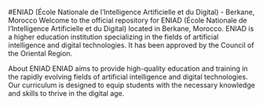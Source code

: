 
#ENIAD (École Nationale de l’Intelligence Artificielle et du Digital) - Berkane, Morocco
Welcome to the official repository for ENIAD (École Nationale de l’Intelligence Artificielle et du Digital) located in Berkane, Morocco. ENIAD is a higher education institution specializing in the fields of artificial intelligence and digital technologies. It has been approved by the Council of the Oriental Region.

About ENIAD
ENIAD aims to provide high-quality education and training in the rapidly evolving fields of artificial intelligence and digital technologies. Our curriculum is designed to equip students with the necessary knowledge and skills to thrive in the digital age.
